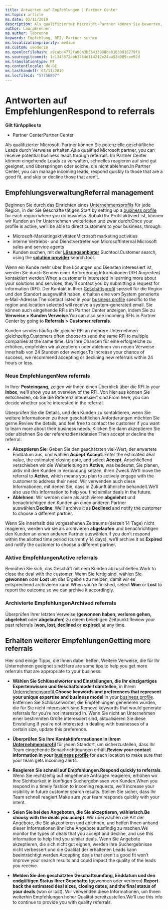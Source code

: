 ```yaml
---
title: Antworten auf Empfehlungen | Partner Center
ms.topic: article
ms.date: 03/11/2019
description: Als qualifizierter Microsoft-Partner können Sie bewerten, aushandeln und Antworten auf Empfehlungen über Partner Center.
author: LauraBrenner
ms.author: labrenne
keywords: Empfehlung, RFI, Partner suchen
ms.localizationpriority: medium
ms.custom: seodec18
ms.openlocfilehash: a9cabe4772fa60a3b56433998da81030916279f8
ms.sourcegitcommit: 1c1345572abb3754d114212e24aa52b009cee92d
ms.translationtype: MT
ms.contentlocale: de-DE
ms.lasthandoff: 03/11/2019
ms.locfileid: "57756897"
---
```

# <a name="respond-to-referrals"></a><span data-ttu-id="f018f-104">Antworten auf Empfehlungen</span><span class="sxs-lookup"><span data-stu-id="f018f-104">Respond to referrals</span></span>

<span data-ttu-id="f018f-105">**Gilt für**</span><span class="sxs-lookup"><span data-stu-id="f018f-105">**Applies to**</span></span>

-  <span data-ttu-id="f018f-106">Partner Center</span><span class="sxs-lookup"><span data-stu-id="f018f-106">Partner Center</span></span>

<span data-ttu-id="f018f-107">Als qualifizierter Microsoft-Partner können Sie potenzielle geschäftliche Leads durch Verweise erhalten.</span><span class="sxs-lookup"><span data-stu-id="f018f-107">As a qualified Microsoft partner, you can receive potential business leads through referrals.</span></span> <span data-ttu-id="f018f-108">Im Partner Center können eingehende Leads zu verwalten, schnelles reagieren auf sind gut geeignet, und überspringen oder solche, die nicht ablehnen.</span><span class="sxs-lookup"><span data-stu-id="f018f-108">In Partner Center, you can manage incoming leads, respond quickly to those that are a good fit, and skip or decline those that aren’t.</span></span> 

## <a name="referral-management"></a><span data-ttu-id="f018f-109">Empfehlungsverwaltung</span><span class="sxs-lookup"><span data-stu-id="f018f-109">Referral management</span></span>

<span data-ttu-id="f018f-110">Beginnen Sie durch das Einrichten eines [Unternehmensprofils](create-a-marketing-profile.md) für jede Region, in der Sie Geschäfte tätigen.</span><span class="sxs-lookup"><span data-stu-id="f018f-110">Start by setting up a [business profile](create-a-marketing-profile.md) for each region where you do business.</span></span> <span data-ttu-id="f018f-111">Sobald Ihr Profil aktiviert ist, können wir Kunden an Ihr Unternehmen weiterleiten und zwar durch:</span><span class="sxs-lookup"><span data-stu-id="f018f-111">Once your profile is active, we’ll be able to direct customers to your business, through:</span></span>

*  <span data-ttu-id="f018f-112">Microsoft-Marketingaktivitäten</span><span class="sxs-lookup"><span data-stu-id="f018f-112">Microsoft marketing activities</span></span>
*  <span data-ttu-id="f018f-113">interne Vertriebs- und Dienstvertreter von Microsoft</span><span class="sxs-lookup"><span data-stu-id="f018f-113">Internal Microsoft sales and service agents</span></span>
*  <span data-ttu-id="f018f-114">Kunden suchen, mit der **[Lösungsanbieter](https://www.microsoft.com/solution-providers/home)** Suchtool.</span><span class="sxs-lookup"><span data-stu-id="f018f-114">Customer search, using the **[solution provider](https://www.microsoft.com/solution-providers/home)** search tool.</span></span>

<span data-ttu-id="f018f-115">Wenn ein Kunde mehr über Ihre Lösungen und Diensten interessiert ist, werden Sie durch Senden einer Anforderung Informationen (RFI Angreifen) kontaktiert werden.</span><span class="sxs-lookup"><span data-stu-id="f018f-115">When a customer is interested in learning more about your solutions and services, they’ll contact you by submitting a request for information (RFI).</span></span> <span data-ttu-id="f018f-116">Der Kontakt in Ihrer [Geschäftsprofil](create-a-marketing-profile.md) speziell für die Region und den Standort ausgewählt haben, erhalten eine vom System generierte e-Mail-Adresse.</span><span class="sxs-lookup"><span data-stu-id="f018f-116">The contact listed in your [business profile](create-a-marketing-profile.md) specific to the region and location selected will receive a system-generated email.</span></span> <span data-ttu-id="f018f-117">Sie können auch eingehende RFIs im Partner Center anzeigen, indem Sie zu **Verweise > Kunden Verweise**.</span><span class="sxs-lookup"><span data-stu-id="f018f-117">You can also see incoming RFIs in Partner Center by going to **Referrals > Customer referrals**.</span></span>

<span data-ttu-id="f018f-118">Kunden senden häufig die gleiche RFI an mehrere Unternehmen gleichzeitig.</span><span class="sxs-lookup"><span data-stu-id="f018f-118">Customers often choose to send the same RFI to multiple companies at the same time.</span></span> <span data-ttu-id="f018f-119">Um Ihre Chancen für eine erfolgreiche zu erhöhen, empfehlen wir akzeptieren oder ablehnen von neuen Verweise innerhalb von 24 Stunden oder weniger.</span><span class="sxs-lookup"><span data-stu-id="f018f-119">To increase your chance of success, we recommend accepting or declining new referrals within 24 hours or less.</span></span>

### <a name="new-referrals"></a><span data-ttu-id="f018f-120">Neue Empfehlungen</span><span class="sxs-lookup"><span data-stu-id="f018f-120">New referrals</span></span>

<span data-ttu-id="f018f-121">In Ihrer **Posteingang**, zeigen wir Ihnen einen Überblick über die RFI.</span><span class="sxs-lookup"><span data-stu-id="f018f-121">In your **Inbox**, we’ll show you an overview of the RFI.</span></span> <span data-ttu-id="f018f-122">Von hier aus können Sie entscheiden, ob Sie die Referenz interessiert sind.</span><span class="sxs-lookup"><span data-stu-id="f018f-122">From here, you can decide whether you’re interested in the referral.</span></span> 

<span data-ttu-id="f018f-123">Überprüfen Sie die Details, und den Kunden zu kontaktieren, wenn Sie weitere Informationen zu ihren geschäftlichen Anforderungen möchten Sie gerne.</span><span class="sxs-lookup"><span data-stu-id="f018f-123">Review the details, and feel free to contact the customer if you want to learn more about their business needs.</span></span> <span data-ttu-id="f018f-124">Klicken Sie dann akzeptieren Sie oder ablehnen Sie der referenzdienstdateien:</span><span class="sxs-lookup"><span data-stu-id="f018f-124">Then accept or decline the referral:</span></span> 

*  <span data-ttu-id="f018f-125">**Akzeptieren Sie**: Geben Sie den geschätzten viel-Wert, der erwartete Enddatum aus, und wählen **Accept**.</span><span class="sxs-lookup"><span data-stu-id="f018f-125">**Accept**: Enter the estimated deal value, the estimated closing date, and select **Accept**.</span></span> <span data-ttu-id="f018f-126">Anschließend verschieben wir die Weiterleitung an **Active**, was bedeutet, Sie planen, aktiv mit den Kunden in Verbindung setzen, ihren Zweck.</span><span class="sxs-lookup"><span data-stu-id="f018f-126">We’ll move the referral to **Active**, which means you plan to actively engage with the customer to address their need.</span></span> <span data-ttu-id="f018f-127">Wir verwenden auch diese Informationen, mit denen Sie, dass in Zukunft ähnliche behandelt.</span><span class="sxs-lookup"><span data-stu-id="f018f-127">We’ll also use this information to help you find similar deals in the future.</span></span>
*  <span data-ttu-id="f018f-128">**Ablehnen**: Wir werden diese als archivieren **abgelehnt** und benachrichtigen den Kunden an einen anderen Partner auswählen.</span><span class="sxs-lookup"><span data-stu-id="f018f-128">**Decline**: We’ll archive it as **Declined** and notify the customer to choose a different partner.</span></span>

<span data-ttu-id="f018f-129">Wenn Sie innerhalb des vorgesehenen Zeitraums (derzeit 14 Tage) nicht reagieren, werden wir sie als archivieren **abgelaufen** und benachrichtigen den Kunden an einen anderen Partner auswählen.</span><span class="sxs-lookup"><span data-stu-id="f018f-129">If you don’t respond within the allotted time period (currently 14 days), we’ll archive it as **Expired** and notify the customer to choose a different partner.</span></span>

### <a name="active-referrals"></a><span data-ttu-id="f018f-130">Aktive Empfehlungen</span><span class="sxs-lookup"><span data-stu-id="f018f-130">Active referrals</span></span>

<span data-ttu-id="f018f-131">Bemühen Sie sich, das Geschäft mit dem Kunden abzuschließen.</span><span class="sxs-lookup"><span data-stu-id="f018f-131">Work to close the deal with the customer.</span></span> <span data-ttu-id="f018f-132">Wenn Sie fertig sind, wählen Sie **gewonnen** oder **Lost** um das Ergebnis zu melden, damit wir es entsprechend archivieren kann.</span><span class="sxs-lookup"><span data-stu-id="f018f-132">When you're finished, select **Won** or **Lost** to report the outcome so we can archive it accordingly.</span></span>

### <a name="archived-referrals"></a><span data-ttu-id="f018f-133">Archivierte Empfehlungen</span><span class="sxs-lookup"><span data-stu-id="f018f-133">Archived referrals</span></span>

<span data-ttu-id="f018f-134">Überprüfen Ihrer letzten Verweise (**gewonnen haben, verloren gehen, abgelehnt** oder **abgelaufen**) zu einem beliebigen Zeitpunkt.</span><span class="sxs-lookup"><span data-stu-id="f018f-134">Review your past referrals (**won, lost, declined** or **expired**) at any time.</span></span> 

## <a name="getting-more-referrals"></a><span data-ttu-id="f018f-135">Erhalten weiterer Empfehlungen</span><span class="sxs-lookup"><span data-stu-id="f018f-135">Getting more referrals</span></span>

<span data-ttu-id="f018f-136">Hier sind einige Tipps, die Ihnen dabei helfen, Weitere Verweise, die für Ihr Unternehmen geeignet sind:</span><span class="sxs-lookup"><span data-stu-id="f018f-136">Here are some tips to help you get more referrals that are appropriate to your business:</span></span>

*  <span data-ttu-id="f018f-137">**Wählen Sie Schlüsselwörter und Einstellungen, die Ihr einzigartiges Expertenwissen und Geschäftsmodell darstellen,** in Ihrem [Unternehmensprofil](create-a-marketing-profile.md).</span><span class="sxs-lookup"><span data-stu-id="f018f-137">**Choose keywords and preferences that represent your unique expertise and business model** in your [business profile](create-a-marketing-profile.md).</span></span> <span data-ttu-id="f018f-138">Entfernen Sie Schlüsselwörter, die Empfehlungen generieren würden, die für Sie nicht interessiert sind.</span><span class="sxs-lookup"><span data-stu-id="f018f-138">Remove keywords that would generate referrals for you’re not interested in.</span></span> <span data-ttu-id="f018f-139">Wenn Sie nicht an Unternehmen einer bestimmten Größe interessiert sind, aktualisieren Sie diese Einstellung.</span><span class="sxs-lookup"><span data-stu-id="f018f-139">If you’re not interested in dealing with businesses of a certain size, update this preference.</span></span>

*  <span data-ttu-id="f018f-140">**Überprüfen Sie Ihre Kontaktinformationen in Ihrem [Unternehmensprofil](create-a-marketing-profile.md)** für jeden Standort, um sicherzustellen, dass Ihr Team eingehende Benachrichtigungen erhält.</span><span class="sxs-lookup"><span data-stu-id="f018f-140">**Review your contact information in your [business profile](create-a-marketing-profile.md)** for each location to make sure that your team gets incoming alerts.</span></span>

*  <span data-ttu-id="f018f-141">**Reagieren Sie schnell auf Empfehlungen**.</span><span class="sxs-lookup"><span data-stu-id="f018f-141">**Respond quickly to referrals**.</span></span> <span data-ttu-id="f018f-142">Wenn Sie rechtzeitig auf eingehende Anfragen reagieren, erhöhen wir Ihre Sichtbarkeit in künftigen Suchergebnissen von Kunden.</span><span class="sxs-lookup"><span data-stu-id="f018f-142">When you respond in a timely fashion to incoming requests, we’ll increase your visibility in future customer search results.</span></span> <span data-ttu-id="f018f-143">Stellen Sie sicher, dass Ihr Team schnell reagiert.</span><span class="sxs-lookup"><span data-stu-id="f018f-143">Make sure your team responds quickly with your intent.</span></span>

*  <span data-ttu-id="f018f-144">**Seien Sie bei den Angeboten, die Sie akzeptieren, wählerisch**.</span><span class="sxs-lookup"><span data-stu-id="f018f-144">**Be choosy with the deals you accept**.</span></span> <span data-ttu-id="f018f-145">Wir überwachen die Art der Angebote, die Sie akzeptieren und ablehnen, und helfen Ihnen anhand dieser Informationen ähnliche Angebote ausfindig zu machen.</span><span class="sxs-lookup"><span data-stu-id="f018f-145">We monitor the types of deals that you accept and decline, and use this information to help find you similar deals.</span></span> <span data-ttu-id="f018f-146">Wenn Sie Angebote akzeptieren, die sich nicht gut eignen, werden Ihre Suchergebnisse nicht verbessert und die Qualität der erhaltenen Leads kann beeinträchtigt werden.</span><span class="sxs-lookup"><span data-stu-id="f018f-146">Accepting deals that aren’t a good fit won’t improve your search results and could impact the quality of the leads you receive.</span></span>

*  <span data-ttu-id="f018f-147">**Melden Sie den geschätzten Geschäftsumfang, Enddatum und den endgültigen Status Ihrer Geschäfte**  (gewonnen oder verloren).</span><span class="sxs-lookup"><span data-stu-id="f018f-147">**Report back the estimated deal sizes, closing dates, and the final status of your deals** (won or lost).</span></span> <span data-ttu-id="f018f-148">Wir verwenden diese Informationen, um Ihnen weiterhin Empfehlungen hoher Qualität bereitzustellen.</span><span class="sxs-lookup"><span data-stu-id="f018f-148">We’ll use this info to continue to provide you with quality referrals.</span></span>
